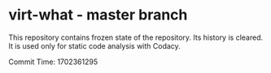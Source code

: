 # virt-what - master branch

This repository contains frozen state of the repository.
Its history is cleared. It is used only for static code
analysis with Codacy.

Commit Time: 1702361295